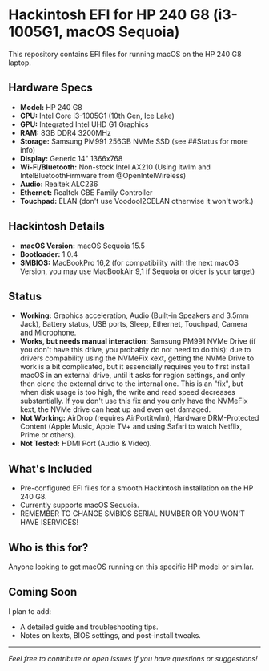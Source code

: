 # Hackintosh EFI for HP 240 G8 (i3-1005G1, macOS Sequoia)

This repository contains EFI files for running macOS on the HP 240 G8 laptop.

## Hardware Specs

- **Model:** HP 240 G8
- **CPU:** Intel Core i3-1005G1 (10th Gen, Ice Lake)
- **GPU:** Integrated Intel UHD G1 Graphics
- **RAM:** 8GB DDR4 3200MHz
- **Storage:** Samsung PM991 256GB NVMe SSD (see ##Status for more info)
- **Display:** Generic 14" 1366x768
- **Wi-Fi/Bluetooth:** Non-stock Intel AX210 (Using itwlm and IntelBluetoothFirmware from @OpenIntelWireless)
- **Audio:** Realtek ALC236
- **Ethernet:** Realtek GBE Family Controller
- **Touchpad:** ELAN (don't use VoodooI2CELAN otherwise it won't work.)

## Hackintosh Details

- **macOS Version:** macOS Sequoia 15.5
- **Bootloader:** 1.0.4
- **SMBIOS:** MacBookPro 16,2 (for compatibility with the next macOS Version, you may use MacBookAir 9,1 if Sequoia or older is your target)

## Status

- **Working:** Graphics acceleration, Audio (Built-in Speakers and 3.5mm Jack), Battery status, USB ports, Sleep, Ethernet, Touchpad, Camera and Microphone.
- **Works, but needs manual interaction:** Samsung PM991 NVMe Drive (if you don't have this drive, you probably do not need to do this): due to drivers compability using the NVMeFix kext, getting the NVMe Drive to work is a bit complicated, but it essencially requires you to first install macOS in an external drive, until it asks for region settings, and only then clone the external drive to the internal one. This is an "fix", but when disk usage is too high, the write and read speed decreases substantially. If you don't use this fix and you only have the NVMeFix kext, the NVMe drive can heat up and even get damaged.
- **Not Working:** AirDrop (requires AirPortitwlm), Hardware DRM-Protected Content (Apple Music, Apple TV+ and using Safari to watch Netflix, Prime or others).
- **Not Tested:** HDMI Port (Audio & Video).

## What's Included

- Pre-configured EFI files for a smooth Hackintosh installation on the HP 240 G8.
- Currently supports macOS Sequoia.
- REMEMBER TO CHANGE SMBIOS SERIAL NUMBER OR YOU WON'T HAVE ISERVICES!

## Who is this for?

Anyone looking to get macOS running on this specific HP model or similar.

## Coming Soon

I plan to add:
- A detailed guide and troubleshooting tips.
- Notes on kexts, BIOS settings, and post-install tweaks.
  
---

*Feel free to contribute or open issues if you have questions or suggestions!*
